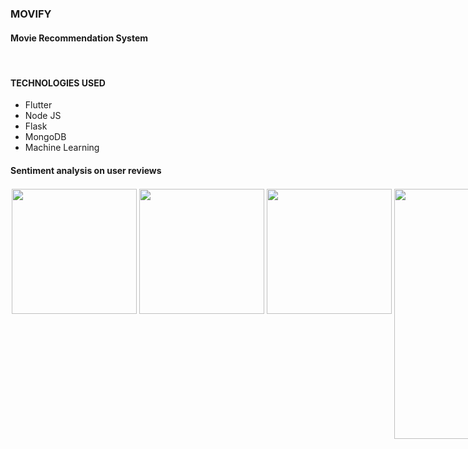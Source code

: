 <h3>MOVIFY</h3>
<h4> Movie Recommendation System</h4> 
<br/>

<!-- flutter run -d chrome --no-sound-null-safety --web-renderer html -->


<h4>TECHNOLOGIES USED</h4>
<ul>
  <li>Flutter</li>
  <li>Node JS</li>
  <li>Flask</li>
  <li>MongoDB</li>
  <li>Machine Learning</li>
</ul>
<h4>Sentiment analysis on user reviews</h4>
 
<div style="display:flex;flexDirection:row;" " width="200" height="400" style="margin:2;">  
 <img src="https://user-images.githubusercontent.com/65611955/119265550-d2f38d80-bc04-11eb-9949-26cb6e4a3088.jpeg" width="200" height"400" style="margin:2;"/> 
<img src="https://user-images.githubusercontent.com/65611955/119265544-d0913380-bc04-11eb-8149-3dd362e07b63.jpeg" width="200" height"400" style="margin:2;"/>
<img src="https://user-images.githubusercontent.com/65611955/119265549-d25af700-bc04-11eb-8e8b-1b4c5e362670.jpeg" width="200" height"400" style="margin:2;"/>
<img src="https://user-images.githubusercontent.com/65611955/119265552-d2f38d80-bc04-11eb-8121-da9f2167829b.jpeg" width="200" height="400" style="margin:2;"/>
<img src="https://user-images.githubusercontent.com/65611955/119265555-d424ba80-bc04-11eb-9681-da5093926a9c.jpeg" width="200" height="400" style="margin:2;"/>
<img src="https://user-images.githubusercontent.com/65611955/119265559-d4bd5100-bc04-11eb-8b76-593587d5a21c.jpeg" width="200" height="400" style="margin:2;"/>
<img src="https://user-images.githubusercontent.com/65611955/119265567-d6871480-bc04-11eb-964f-c2384a590305.jpeg" width="200" height="400" style="margin:2;"/>
<img src="https://user-images.githubusercontent.com/65611955/119265565-d6871480-bc04-11eb-98c3-fa46892310bc.jpeg" width="200" height="400" style="margin:2;"/>

 





 </div>


